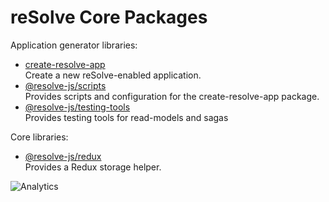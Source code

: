 # **reSolve Core Packages**

Application generator libraries:

- [create-resolve-app](create-resolve-app)  
   Create a new reSolve-enabled application.
- [@resolve-js/scripts](@resolve-js/scripts)  
   Provides scripts and configuration for the create-resolve-app package.
- [@resolve-js/testing-tools](@resolve-js/testing-tools)  
   Provides testing tools for read-models and sagas

Core libraries:

- [@resolve-js/redux](@resolve-js/redux)  
   Provides a Redux storage helper.

![Analytics](https://ga-beacon.appspot.com/UA-118635726-1/packages-core-readme?pixel)
